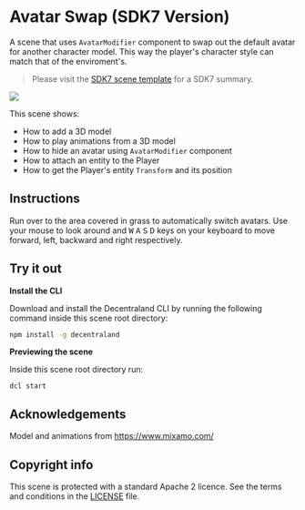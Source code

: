 # Avatar Swap (SDK7 Version)
A scene that uses `AvatarModifier` component to swap out the default avatar for another character model. This way the player's character style can match that of the enviroment's.

> Please visit the [SDK7 scene template](https://github.com/decentraland/sdk7-scene-template) for a SDK7 summary.  

![](screenshots/avatar-swap.gif)

This scene shows:
- How to add a 3D model
- How to play animations from a 3D model
- How to hide an avatar using `AvatarModifier` component
- How to attach an entity to the Player
- How to get the Player's entity `Transform` and its position

## Instructions
Run over to the area covered in grass to automatically switch avatars. Use your mouse to look around and <kbd>W</kbd> <kbd>A</kbd> <kbd>S</kbd> <kbd>D</kbd> keys on your keyboard to move forward, left, backward and right respectively.

## Try it out

**Install the CLI**

Download and install the Decentraland CLI by running the following command inside this scene root directory:

```bash
npm install -g decentraland
```

**Previewing the scene**

Inside this scene root directory run:

```
dcl start
```

## Acknowledgements

Model and animations from https://www.mixamo.com/

## Copyright info

This scene is protected with a standard Apache 2 licence. See the terms and conditions in the [LICENSE](/LICENSE) file.